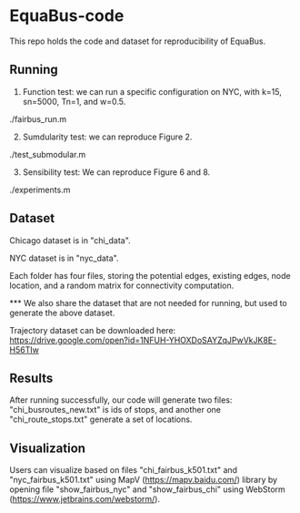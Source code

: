 # EquaBus-code
This repo holds the code and dataset for reproducibility of EquaBus.

## Running
1. Function test: we can run a specific configuration on NYC, with k=15, sn=5000, Tn=1, and w=0.5.

./fairbus_run.m

2. Sumdularity test: we can reproduce Figure 2.

./test_submodular.m

3. Sensibility test: We can reproduce Figure 6 and 8.

./experiments.m


## Dataset

Chicago dataset is in "chi_data".

NYC dataset is in "nyc_data".

Each folder has four files, storing the potential edges, existing edges, node location, and a random matrix for connectivity computation.

*** We also share the dataset that are not needed for running, but used to generate the above dataset.

Trajectory dataset can be downloaded here: https://drive.google.com/open?id=1NFUH-YHOXDoSAYZqJPwVkJK8E-H56TIw

## Results
After running successfully, our code will generate two files: "chi_busroutes_new.txt" is ids of stops, and another one "chi_route_stops.txt" generate a set of locations.

## Visualization

Users can visualize based on files "chi_fairbus_k501.txt" and "nyc_fairbus_k501.txt" using MapV (https://mapv.baidu.com/) library by opening file "show_fairbus_nyc" and "show_fairbus_chi" using WebStorm (https://www.jetbrains.com/webstorm/).
